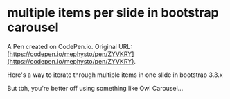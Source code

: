 # multiple items per slide in bootstrap carousel

A Pen created on CodePen.io. Original URL: [https://codepen.io/mephysto/pen/ZYVKRY](https://codepen.io/mephysto/pen/ZYVKRY).

Here's a way to iterate through multiple items in one slide in bootstrap 3.3.x

But tbh, you're better off using something like Owl Carousel...
